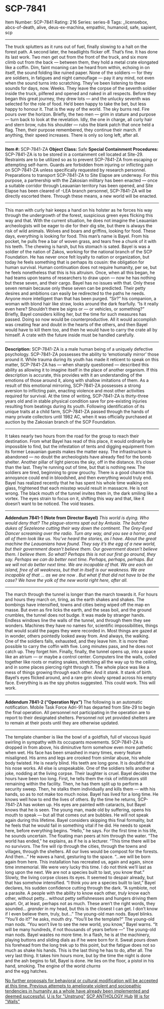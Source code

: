 # SCP-7841
Item Number: SCP-7841
Rating: 216
Series: series-8
Tags: _licensebox, abcs-of-death, alive, deus-ex-machina, empathic, humanoid, safe, sapient, scp

---

The truck splutters as it runs out of fuel, finally slowing to a halt on the forest path. A second later, the headlights flicker off.
That’s fine. It has done its last work.
Two men get out from the front of the truck, and six more climb out from the back — between them, they hold a metal crate elongated like a coffin. Dim, faint moaning can be heard from within, echoing in on itself, the sound folding like ruined paper. None of the soldiers — for they are soldiers, in fatigues and night camouflage — pay it any mind, not even when the sound turns into scratching.
They’ve been listening to these sounds for days, now. Weeks.
They leave the corpse of the seventh soldier inside the truck, pilfered and opened and naked in all respects. Before they began this great journey, they drew lots — and the unlucky seventh was selected for the role of food. He’d been happy to take the bet, but less happy to honour it. That is the way of the world.
The sky burns red. Fire pours over the horizon.
Briefly, the two men — grim in stature and purpose — turn back to look at the revelation. Idly, the one in charge, all curly hair and stern brow, rubs his shoulder — rubs the blank patch that once held a flag. Then, their purpose remembered, they continue their march. If anything, their speed increases.
There is only so long left, after all.
* * *
**Item #:** SCP-7841-ZA
**Object Class:** Safe
**Special Containment Procedures:** SCP-7841-ZA is to be stored in a containment cell located at Site-29. Restraints are to be utilized so as to prevent SCP-7841-ZA from escaping or attempting self-harm. Guards are forbidden from injuring or inflicting pain on SCP-7841-ZA unless specifically requested by research personnel.
Preparations to transport SCP-7841-ZA to Site Elapse are underway. For this purpose, a partnership with the Zakosian military has been enacted — once a suitable corridor through Leauanian territory has been opened, and Site Elapse has been cleared of -LEA branch personnel, SCP-7841-ZA will be directly escorted there.
Through these means, a new world will be enacted.
* * *
This man with curly hair keeps a hand on his holster as he forces his way through the undergrowth of the forest, suspicious green eyes flicking this way and that. With the current situation, he does not imagine the Leauanian archeologists will be eager to die for their dig site, but there is always the risk of wild animals. Wolves and boars and griffins, looking for food. These days, everything is looking for food.
This man’s name is Bayel. From his pocket, he pulls free a bar of woven grass, and tears free a chunk of it with his teeth. The chewing is harsh, but his stomach is sated.
Bayel is was a soldier of the nation of Zakos, working for the national branch of the SCP Foundation. He has never once felt loyalty to nation or organization, but today he feels something that is perhaps its cousin: the obligation for human survival. Human continuation does not require humanity, per se, but he feels nonetheless that this is his altruism.
Once, when all this began, he had teams upon teams of researchers to draw upon — now he has nothing but these seven, and their cargo. Bayel has no issues with that. Only these seven remain because only these seven can be predicted. Their petty desires and ambitions can easily be redirected to the paths he needs. Anyone more intelligent than that has been purged.
“Sir?” his companion, a woman with blond hair like straw, looks around the dark fearfully. “Is it really even here? Shouldn’t there be signs or — or vehicles, or something?”
Briefly, Bayel considers killing her, but the time for such measures has passed. Doing so now would be counterproductive. All it would accomplish was creating fear and doubt in the hearts of the others, and then Bayel would have to kill them too, and then he would have to carry the crate all by himself.
A crate with the future inside must be handled carefully.
* * *
**Description:** SCP-7841-ZA is a male human being of a uniquely defective psychology.
SCP-7841-ZA possesses the ability to ‘emotionally mirror’ those around it. While trauma during its youth has made it reticent to speak on this matter, SCP-7841-ZA has — when sharply questioned — described this ability as allowing it to imagine itself in the place of another organism. If this description is accurate, this provides with it an understanding of the emotions of those around it, along with shallow imitations of them.
As a result of this emotional mirroring, SCP-7841-ZA possesses a strong aversion to inflicting pain, enacting violence and most other activities required for survival.
At the time of writing, SCP-7841-ZA is thirty-three years old and in stable physical condition save for pre-existing injuries resulting from beatings during its youth. Following identification of its unique traits at a child farm, SCP-7841-ZA passed through the hands of many private collectors until 1982 AC, when it was officially purchased at auction by the Zakosian branch of the SCP Foundation.
* * *
It takes nearly two hours from the road for the group to reach their destination. From what Bayel has read of this place, it would ordinarily be impossible to find, but the infestation of tents and digging equipment from its former Leauanian guests makes the matter easy. The infrastructure is abandoned — no doubt the archeologists have already fled for the bomb shelter.
Another pillar of light pierces the sky, off in the distance. It’s closer than the last. They’re running out of time, but that is nothing new.
The soldiers are tired, beginning to grow grouchy. There is a good chance this annoyance could end in bloodshed, and then everything would truly end. Bayel has realized recently that he has spent his whole time walking on glass, frightened that each misstep would result in massacre. He is not wrong.
The black mouth of the tunnel invites them in, the dark smiling like a vortex. The eyes strain to focus on it, shifting this way and that, like it doesn’t want to be noticed. The void teases.
* * *
**Addendum 7841-1 (Note from Director Bayel)**
_This world is dying. Who would deny that?_
_The plague-storms spat out by Antusia. The butcher dukes of Sezeleone cutting their way down the continent. The Grey-Eyed Dancer screaming over the radio. Turn any way, and you see a horror, and all of them look like us._
_You’ve heard the stories, as I have. About the great machine the Leauanians have found. They say it’s the egg of a new world, but their government doesn’t believe them._ Our _government doesn’t believe them. I believe them. So what?_
_Perhaps this is not our first go around, they say. Perhaps we can do better next time. Perhaps, perhaps, perhaps. But we will not do better next time. We are incapable of that. We are each an island, free of all weakness, but that in itself is our weakness._
_We are incapable of that … as we are_ now _. But what if that did not have to be the case?_
_We have the yolk of the new world right here, after all._
* * *
The march through the tunnel is longer than the march towards it. For hours and hours they march on, tiring, as the earth shakes and shakes. The bombings have intensified, towns and cities being wiped off the map en masse. But even as fire licks the earth, and the seas boil, and the ground crumbles, the tunnel does not budge. It was made by stranger hands.
Endless windows line the walls of the tunnel, and through them they see wonders. Machines they have no names for, scientific impossibilities, things that would scald the pages they were recorded in. Most things are gazed at in wonder, others pointedly looked away from.
And always, the walking.
One of the soldiers falls, exhausted, and they leave him. It is more than possible to carry the coffin with five. Long minutes pass, and he does not catch up. They forget him.
Finally, finally, the tunnel opens up, into a space like an atrium — or maybe a control center. Computers line the walls, coiled together like roots or mating snakes, stretching all the way up to the ceiling, and in some places piercing right through it. The whole place was like a mess of things growing through each other.
And it _stank_. It stank of birth.
Bayel’s eyes flicked around, and a rare grin slowly spread across his empty face. Everything is as the spy photos suggested. This could work. This will work.
* * *
**Addendum 7841-2 (“Operation Nyx”)**
The following is an automatic notification. Mobile Task Force Adri-91 has departed from Site-29 to begin the final operation. All personnel not participating in the operation are to report to their designated shelters. Personnel not yet provided shelters are to remain at their posts until they are otherwise updated.
* * *
The template chamber is like the bowl of a goldfish, full of viscous liquid swirling in sympathy with its occupants movements. SCP-7841-ZA is dropped in from above, his diminutive form somehow even more pathetic when wet.
His face has been smashed in many times, every feature misaligned. His arms and legs are crooked from similar abuse, his whole body twisted. He is nearly blind. His teeth are long gone. It is doubtful that his nose works. All else is unspeakable.
One of the soldiers tells another a joke, nodding at the living corpse. Their laughter is cruel. Bayel decides the hours have been too long.
First, he tells them the risk of infiltrators still remaining within the facility. Then, he has them split up to perform a security sweep. Then, he stalks them individually and kills them — with his hands, so as to not make too much noise. Bayel has lived for a long time. He knows well how to end the lives of others.
By the time he returns, SCP-7841-ZA has woken up. His eyes are painted with cataracts, but Bayel knows that he is seen. The young man, made old by suffering, opens his mouth to speak — but all that comes out are bubbles. He will not speak again during this lifetime.
Bayel considers skipping this final formality, but he feels that he would fail in something vital if he did. He needs to speak here, before everything begins.
“Hello,” he says. For the first time in his life, he sounds uncertain.
The floating man peers at him through the water.
“The world has ended,” he explains, as if he is a lecturer. “This time there will be no survivors. The fire will rip through the cities, through the towns and villages, through the shelters. All our lives would be compost for the forests. And then…”
He waves a hand, gesturing to the space.
“…we will be born again from here. This installation has recreated us, again and again, since time immemorial. We were very lucky this time. I do not think we’ll last as long upon the next. We are not a species built to last, you know that.”
Slowly, the living corpse closes its eyes. It seemed to despair already, but that has somehow intensified.
“I think _you_ are a species built to last,” Bayel declares, his sudden confidence cutting through the dark. “A symbiote, not a parasite. A people with the ability to know each other, _truly_ know each other, without petty… without petty selfishnesses and hungers driving them apart. Or, at least, perhaps not as much. These aren’t the right words, they sounded… _grander_ in my head, but this is the closest I can get. I don’t know if I even believe them, truly, but…”
The young-old man nods.
Bayel blinks. “You’ll do it?” he asks, mouth dry. “You’ll be the template?”
The young-old man nods.
“You won’t live to see the new world, you know,” Bayel warns. “It will be many hundreds, if not thousands of years before —”
The young-old man nods.
Bayel wastes no more time. In a flash, he is at the machinery, playing buttons and sliding dials as if he were born for it. Sweat pours down his forehead from the long trek up to this point, but the fatigue does not so much as shake his hands. This is the last thing he has to do, after all. The very last thing.
It takes him hours more, but by the time the night is done and the ash begins to fall, Bayel is done.
He lies on the floor, a pistol in his hand, smoking.
The engine of the world _churns_   
and the egg hatches.
  
  
  
  
  
  
  
  
  
  
  
  
  
  
  
  
  
  
  
  
  
  
  

[No further proposals for behavioral or cultural modification will be accepted at this time. Previous attempts to ameliorate violent and sociopathic tendencies in humanity as a whole have already been implemented and deemed successful.](/scp-2000)
[U is for "Unstrung"](/scp-7840)
[SCP ANTHOLOGY Hub](/scp-anthology-hub)
[W is for "Walls"](/scp-7898)